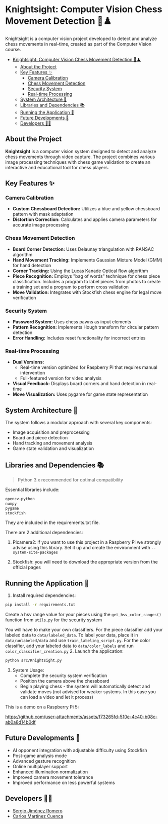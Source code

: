 # Knightsight: Computer Vision Chess Movement Detection 🎥♟️

Knightsight is a computer vision project developed to detect and analyze chess movements in real-time, created as part of the Computer Vision course.

<!-- TABLE OF CONTENTS -->
- [Knightsight: Computer Vision Chess Movement Detection 🎥♟️](#knightsight-computer-vision-chess-movement-detection-️)
  - [About the Project](#about-the-project)
  - [Key Features ✨](#key-features-)
    - [Camera Calibration](#camera-calibration)
    - [Chess Movement Detection](#chess-movement-detection)
    - [Security System](#security-system)
    - [Real-time Processing](#real-time-processing)
  - [System Architecture 🔧](#system-architecture-)
  - [Libraries and Dependencies 📚](#libraries-and-dependencies-)
  - [Running the Application 🚀](#running-the-application-)
  - [Future Developments 🔮](#future-developments-)
  - [Developers 👨‍💻](#developers-)

## About the Project
**Knightsight** is a computer vision system designed to detect and analyze chess movements through video capture. The project combines various image processing techniques with chess game validation to create an interactive and educational tool for chess players.

## Key Features ✨

### Camera Calibration
- **Custom Chessboard Detection:** Utilizes a blue and yellow chessboard pattern with mask adaptation
- **Distortion Correction:** Calculates and applies camera parameters for accurate image processing

### Chess Movement Detection
- **Board Corner Detection:** Uses Delaunay triangulation with RANSAC algorithm
- **Hand Movement Tracking:** Implements Gaussian Mixture Model (GMM) for hand detection
- **Corner Tracking:** Using the Lucas Kanade Optical flow algorithm
- **Piece Recognition:** Employs "bag of words" technique for chess piece classification. Includes a program to label pieces from photos to create a training set and a program to perform cross validation
- **Move Validation:** Integrates with Stockfish chess engine for legal move verification

### Security System
- **Password System:** Uses chess pawns as input elements
- **Pattern Recognition:** Implements Hough transform for circular pattern detection
- **Error Handling:** Includes reset functionality for incorrect entries

### Real-time Processing
- **Dual Versions:**
  - Real-time version optimized for Raspberry Pi that requires manual intervention
  - Full-featured version for video analysis
- **Visual Feedback:** Displays board corners and hand detection in real-time
- **Move Visualization:** Uses pygame for game state representation

## System Architecture 🔧
The system follows a modular approach with several key components:
- Image acquisition and preprocessing
- Board and piece detection
- Hand tracking and movement analysis
- Game state validation and visualization

## Libraries and Dependencies 📚
> Python 3.x recommended for optimal compatibility

Essential libraries include:
```bash
opencv-python
numpy
pygame
stockfish
```
They are included in the requirements.txt file.

There are 2 additional dependencies:
1. Picamera2: if you want to use this project in a Raspberry Pi we strongly advise using this library. Set it up and create the environment with `--system-site-packages`
  
2. Stockfish: you will need to download the appropriate version from the official pages

## Running the Application 🚀
1. Install required dependencies:
```bash
pip install -r requirements.txt
```
Create a hsv range value for your pieces using the `get_hsv_color_ranges()` function from `utils,py` for the security system

You will have to make your own classifiers. For the piece classifier add your labeled data to `data/labeled_data`. To label your data, place it in `data/unlabeled/data` and use `train_labeling_script.py`. For the color classifier, add your labeled data to `data/color_labels` and run `color_classifier_creation.py`
2. Launch the application:
```bash
python src/Knightsight.py
```

3. System Usage:
   * Complete the security system verification
   * Position the camera above the chessboard
   * Begin playing chess - the system will automatically detect and validate moves (not advised for weaker systems. In this case you can load a video and let it process)
  
This is a demo on a Raspberry Pi 5:


https://github.com/user-attachments/assets/f73265fd-510e-4c40-b08c-ab0a8d14b0df





## Future Developments 🔮
- AI opponent integration with adjustable difficulty using Stockfish
- Post-game analysis mode
- Advanced gesture recognition
- Online multiplayer support
- Enhanced illumination normalization
- Improved camera movement tolerance
- Improved performance on less powerful systems

## Developers 👨‍💻
- [Sergio Jiménez Romero](https://github.com/sjrom47)
- [Carlos Martínez Cuenca](https://github.com/carlosIMAT)

